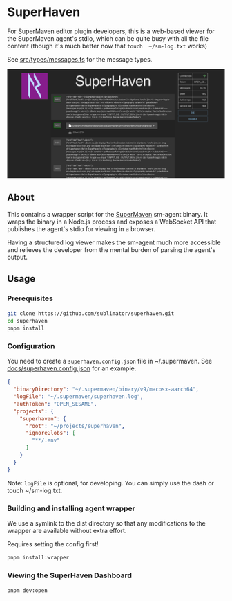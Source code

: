 # SuperHaven

For SuperMaven editor plugin developers, this is a web-based viewer for the SuperMaven agent's stdio,
which can be quite busy with all the file content (though it's much better now that `touch  ~/sm-log.txt` works)

See [src/types/messages.ts](src/types/messages.ts) for the message types.

![dash](public/dash.png)

## About

This contains a wrapper script for the [SuperMaven](https://supermaven.com/) sm-agent binary.
It wraps the binary in a Node.js process and exposes a WebSocket API that publishes the
agent's stdio for viewing in a browser.

Having a structured log viewer makes the sm-agent much more accessible and relieves
the developer from the mental burden of parsing the agent's output.

## Usage

### Prerequisites

```bash
git clone https://github.com/sublimator/superhaven.git
cd superhaven
pnpm install
```

### Configuration

You need to create a `superhaven.config.json` file in ~/.supermaven.
See [docs/superhaven.config.json](docs/superhaven.config.json) for an example.

```json
{
  "binaryDirectory": "~/.supermaven/binary/v9/macosx-aarch64",
  "logFile": "~/.supermaven/superhaven.log",
  "authToken": "OPEN_SESAME",
  "projects": {
    "superhaven": {
      "root": "~/projects/superhaven",
      "ignoreGlobs": [
        "**/.env"
      ]
    }
  }
}
```

Note: `logFile` is optional, for developing.
You can simply use the dash or touch ~/sm-log.txt.

### Building and installing agent wrapper

We use a symlink to the dist directory so that any modifications to the wrapper
are available without extra effort.

Requires setting the config first!

```bash
pnpm install:wrapper
```

### Viewing the SuperHaven Dashboard

```bash
pnpm dev:open
```
